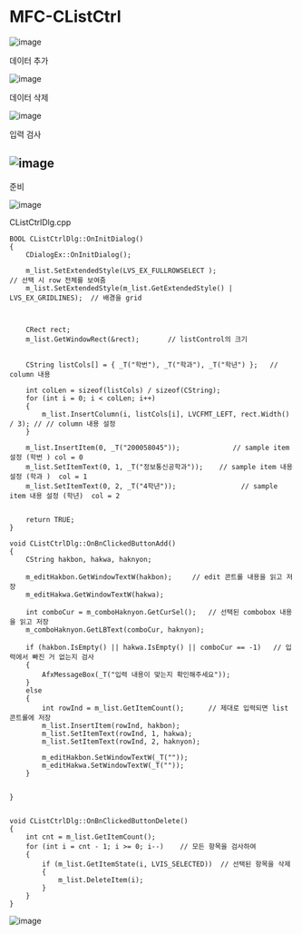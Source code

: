 # MFC-CListCtrl

![image](https://user-images.githubusercontent.com/61898376/158050203-ad21f067-47f2-427b-a328-0f951fc6344f.png)

데이터 추가

![image](https://user-images.githubusercontent.com/61898376/158050351-fb5522ab-b6c8-42a7-9655-1997db7e830a.png)


데이터 삭제

![image](https://user-images.githubusercontent.com/61898376/158050367-4bf81e63-5e3a-4eac-988c-82018f464526.png)

입력 검사 

![image](https://user-images.githubusercontent.com/61898376/158050375-dbce914a-57bc-4c92-9c5e-5c413f45b9db.png)
----

준비


![image](https://user-images.githubusercontent.com/61898376/158050454-c2f6a3e5-5d66-4f15-9cdd-ace2ff7b263d.png)


CListCtrlDlg.cpp 
```
BOOL CListCtrlDlg::OnInitDialog()
{
	CDialogEx::OnInitDialog();

	m_list.SetExtendedStyle(LVS_EX_FULLROWSELECT );                         // 선택 시 row 전체를 보여줌
	m_list.SetExtendedStyle(m_list.GetExtendedStyle() | LVS_EX_GRIDLINES);  // 배경을 grid



	CRect rect;
	m_list.GetWindowRect(&rect);       // listControl의 크기


	CString listCols[] = { _T("학번"), _T("학과"), _T("학년") };   // column 내용
	
	int colLen = sizeof(listCols) / sizeof(CString);
	for (int i = 0; i < colLen; i++)
	{
		m_list.InsertColumn(i, listCols[i], LVCFMT_LEFT, rect.Width() / 3); // // column 내용 설정
	}

	m_list.InsertItem(0, _T("200058045"));             // sample item 설정 (학번 ) col = 0
	m_list.SetItemText(0, 1, _T("정보통신공학과"));    // sample item 내용 설정 (학과 )  col = 1
	m_list.SetItemText(0, 2, _T("4학년"));			    // sample item 내용 설정 (학년)  col = 2


	return TRUE;
}
```
```
void CListCtrlDlg::OnBnClickedButtonAdd()
{
	CString hakbon, hakwa, haknyon;

	m_editHakbon.GetWindowTextW(hakbon);     // edit 콘트롤 내용을 읽고 저장
	m_editHakwa.GetWindowTextW(hakwa);
	
	int comboCur = m_comboHaknyon.GetCurSel();   // 선택된 combobox 내용을 읽고 저장
	m_comboHaknyon.GetLBText(comboCur, haknyon);

	if (hakbon.IsEmpty() || hakwa.IsEmpty() || comboCur == -1)   // 입력에서 빠진 거 없는지 검사
	{
		AfxMessageBox(_T("입력 내용이 맞는지 확인해주세요"));
	}
	else 
	{
		int rowInd = m_list.GetItemCount();      // 제대로 입력되면 list 콘트롤에 저장
		m_list.InsertItem(rowInd, hakbon);
		m_list.SetItemText(rowInd, 1, hakwa);
		m_list.SetItemText(rowInd, 2, haknyon);

		m_editHakbon.SetWindowTextW(_T(""));
		m_editHakwa.SetWindowTextW(_T(""));
	}
	

}
```
```

void CListCtrlDlg::OnBnClickedButtonDelete()
{
	int cnt = m_list.GetItemCount();      
	for (int i = cnt - 1; i >= 0; i--)    // 모든 항목을 검사하여
	{  
		if (m_list.GetItemState(i, LVIS_SELECTED))  // 선택된 항목을 삭제
		{
			m_list.DeleteItem(i);
		}
	}
}
```


![image](https://user-images.githubusercontent.com/61898376/158050826-61bb1a4f-ede2-40d9-9e3c-f85d95c8f33e.png)
